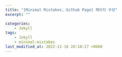 ```yaml
---
title: "[Minimal Mistakes, Github Page] 페이지 구성"
excerpt: ""

categories:
    - Jekyll
tags:
    - Jekyll
    - minimal-mistakes
last_modified_at: 2022-11-16 20:18:17 +0900
---
```




